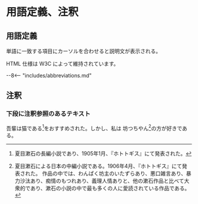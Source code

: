 # 用語定義、注釈

## 用語定義
単語に一致する項目にカーソルを合わせると説明文が表示される。

HTML 仕様は W3C によって維持されています。

--8<-- "includes/abbreviations.md"


## 注釈

### 下段に注釈参照のあるテキスト

吾輩は猫である[^1]をおすすめされた。しかし、私は 坊つちやん[^2]の方が好きである。

[^1]: 夏目漱石の長編小説であり、1905年1月、『ホトトギス』にて発表された。

[^2]:
    夏目漱石による日本の中編小説である。1906年4月、『ホトトギス』にて発表された。
    作品の中では、わんぱく坊主のいたずらあり、悪口雑言あり、暴力沙汰あり、痴情のもつれあり、義理人情ありと、他の漱石作品と比べて大衆的であり、漱石の小説の中で最も多くの人に愛読されている作品である。
